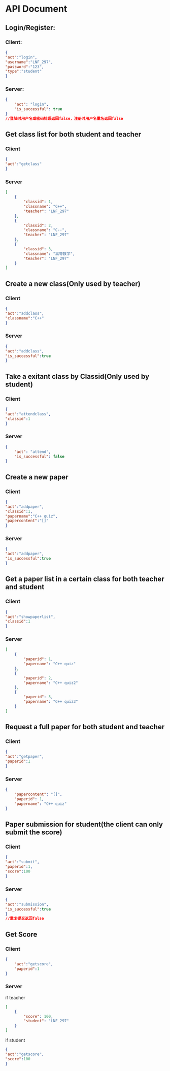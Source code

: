 # API Document
## Login/Register:  
### Client:
```json
{
"act":"login",
"username":"LNF_297",
"password":"123",
"type":"student"
}
```
### Server:
```json
{
    "act": "login",
    "is_successful": true
}
//登陆时用户名或密码错误返回false，注册时用户名重名返回false
```
## Get class list for both student and teacher  
### Client  
```json
{
"act":"getclass"
}
```
### Server   
```json
[
    {
        "classid": 1,
        "classname": "C++",
        "teacher": "LNF_297"
    },
    {
        "classid": 2,
        "classname": "C--",
        "teacher": "LNF_297"
    },
    {
        "classid": 3,
        "classname": "高等数学",
        "teacher": "LNF_297"
    }
]
```
## Create a new class(Only used by teacher)    
### Client    
```json
{
"act":"addclass",
"classname":"C++"
}
```
### Server   
```json
{
"act":"addclass",
"is_successful":true
}
```
## Take a exitant class by Classid(Only used by student)    
### Client    
```json
{
"act":"attendclass",
"classid":1
}
```
### Server     
```json
{
    "act": "attend",
    "is_successful": false
}
```
## Create a new paper    
### Client    
```json
{
"act":"addpaper",
"classid":1,
"papername":"C++ quiz",
"papercontent":"[]"
}
```
### Server    
```json
{
"act":"addpaper",
"is_successful":true
}
```

## Get a paper list in a certain class for both teacher and student    
### Client
```json
{
"act":"showpaperlist",
"classid":1
}
```
### Server    
```json
[
    {
        "paperid": 1,
        "papername": "C++ quiz"
    },
    {
        "paperid": 2,
        "papername": "C++ quiz2"
    },
    {
        "paperid": 3,
        "papername": "C++ quiz3"
    }
]

```
## Request a full paper for both student and teacher   
### Client    
```json
{
"act":"getpaper",
"paperid":1
}
```
### Server   
```json
{
    "papercontent": "[]",
    "paperid": 1,
    "papername": "C++ quiz"
}
```
## Paper submission for student(the client can only submit the score)     
### Client    
```json
{
"act":"submit",
"paperid":1,
"score":100
}
```
### Server
```json
{
"act":"submission",
"is_successful":true
}
//重复提交返回false
```
## Get Score    
### Client    
```json
{
    "act":"getscore",
    "paperid":1
}
```
### Server    
if teacher
```json
[
    {
        "score": 100,
        "student": "LNF_297"
    }
]

```
if student
```json
{
"act":"getscore",
"score":100
}
```